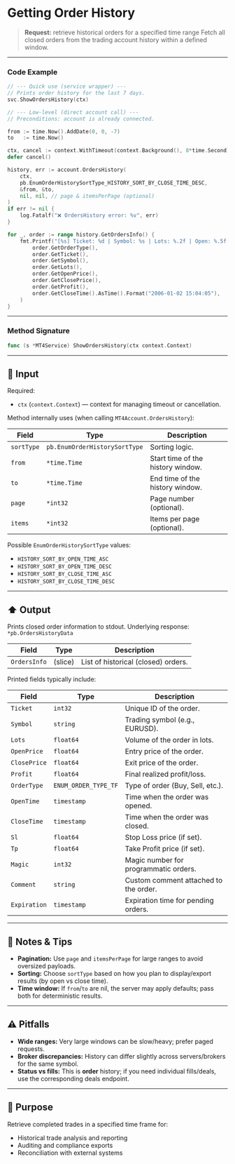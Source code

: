 # Getting Order History

> **Request:** retrieve historical orders for a specified time range
> Fetch all closed orders from the trading account history within a defined window.

---

### Code Example

```go
// --- Quick use (service wrapper) ---
// Prints order history for the last 7 days.
svc.ShowOrdersHistory(ctx)

// --- Low-level (direct account call) ---
// Preconditions: account is already connected.

from := time.Now().AddDate(0, 0, -7)
to   := time.Now()

ctx, cancel := context.WithTimeout(context.Background(), 8*time.Second)
defer cancel()

history, err := account.OrdersHistory(
    ctx,
    pb.EnumOrderHistorySortType_HISTORY_SORT_BY_CLOSE_TIME_DESC,
    &from, &to,
    nil, nil, // page & itemsPerPage (optional)
)
if err != nil {
    log.Fatalf("❌ OrdersHistory error: %v", err)
}

for _, order := range history.GetOrdersInfo() {
    fmt.Printf("[%s] Ticket: %d | Symbol: %s | Lots: %.2f | Open: %.5f | Close: %.5f | Profit: %.2f | Closed: %s\n",
        order.GetOrderType(),
        order.GetTicket(),
        order.GetSymbol(),
        order.GetLots(),
        order.GetOpenPrice(),
        order.GetClosePrice(),
        order.GetProfit(),
        order.GetCloseTime().AsTime().Format("2006-01-02 15:04:05"),
    )
}

```

---

### Method Signature

```go
func (s *MT4Service) ShowOrdersHistory(ctx context.Context)
```

---

## 🔽 Input

Required:

* `ctx` (`context.Context`) — context for managing timeout or cancellation.

Method internally uses (when calling `MT4Account.OrdersHistory`):

| Field      | Type                          | Description                       |
| ---------- | ----------------------------- | --------------------------------- |
| `sortType` | `pb.EnumOrderHistorySortType` | Sorting logic.                    |
| `from`     | `*time.Time`                  | Start time of the history window. |
| `to`       | `*time.Time`                  | End time of the history window.   |
| `page`     | `*int32`                      | Page number (optional).           |
| `items`    | `*int32`                      | Items per page (optional).        |

Possible `EnumOrderHistorySortType` values:

* `HISTORY_SORT_BY_OPEN_TIME_ASC`
* `HISTORY_SORT_BY_OPEN_TIME_DESC`
* `HISTORY_SORT_BY_CLOSE_TIME_ASC`
* `HISTORY_SORT_BY_CLOSE_TIME_DESC`

---

## ⬆️ Output

Prints closed order information to stdout.
Underlying response: `*pb.OrdersHistoryData`

| Field        | Type    | Description                         |
| ------------ | ------- | ----------------------------------- |
| `OrdersInfo` | (slice) | List of historical (closed) orders. |

Printed fields typically include:

| Field        | Type                 | Description                           |
| ------------ | -------------------- | ------------------------------------- |
| `Ticket`     | `int32`              | Unique ID of the order.               |
| `Symbol`     | `string`             | Trading symbol (e.g., EURUSD).        |
| `Lots`       | `float64`            | Volume of the order in lots.          |
| `OpenPrice`  | `float64`            | Entry price of the order.             |
| `ClosePrice` | `float64`            | Exit price of the order.              |
| `Profit`     | `float64`            | Final realized profit/loss.           |
| `OrderType`  | `ENUM_ORDER_TYPE_TF` | Type of order (Buy, Sell, etc.).      |
| `OpenTime`   | `timestamp`          | Time when the order was opened.       |
| `CloseTime`  | `timestamp`          | Time when the order was closed.       |
| `Sl`         | `float64`            | Stop Loss price (if set).             |
| `Tp`         | `float64`            | Take Profit price (if set).           |
| `Magic`      | `int32`              | Magic number for programmatic orders. |
| `Comment`    | `string`             | Custom comment attached to the order. |
| `Expiration` | `timestamp`          | Expiration time for pending orders.   |

---

## 🧩 Notes & Tips

* **Pagination:** Use `page` and `itemsPerPage` for large ranges to avoid oversized payloads.
* **Sorting:** Choose `sortType` based on how you plan to display/export results (by open vs close time).
* **Time window:** If `from`/`to` are nil, the server may apply defaults; pass both for deterministic results.

---

## ⚠️ Pitfalls

* **Wide ranges:** Very large windows can be slow/heavy; prefer paged requests.
* **Broker discrepancies:** History can differ slightly across servers/brokers for the same symbol.
* **Status vs fills:** This is **order** history; if you need individual fills/deals, use the corresponding deals endpoint.

---

## 🎯 Purpose

Retrieve completed trades in a specified time frame for:

* Historical trade analysis and reporting
* Auditing and compliance exports
* Reconciliation with external systems
